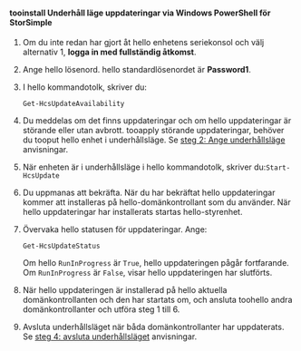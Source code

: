 <!--author=SharS last changed: 9/17/15-->

#### <a name="tooinstall-maintenance-mode-updates-via-windows-powershell-for-storsimple"></a>tooinstall Underhåll läge uppdateringar via Windows PowerShell för StorSimple
1. Om du inte redan har gjort åt hello enhetens seriekonsol och välj alternativ 1, **logga in med fullständig åtkomst**. 
2. Ange hello lösenord. hello standardlösenordet är **Password1**.
3. I hello kommandotolk, skriver du:
   
     `Get-HcsUpdateAvailability` 
4. Du meddelas om det finns uppdateringar och om hello uppdateringar är störande eller utan avbrott. tooapply störande uppdateringar, behöver du tooput hello enhet i underhållsläge. Se [steg 2: Ange underhållsläge](../articles/storsimple/storsimple-update-device.md#step2) anvisningar.
5. När enheten är i underhållsläge i hello kommandotolk, skriver du:`Start-HcsUpdate`
6. Du uppmanas att bekräfta. När du har bekräftat hello uppdateringar kommer att installeras på hello-domänkontrollant som du använder. När hello uppdateringar har installerats startas hello-styrenhet. 
7. Övervaka hello statusen för uppdateringar. Ange:
   
    `Get-HcsUpdateStatus`
   
    Om hello `RunInProgress` är `True`, hello uppdateringen pågår fortfarande. Om `RunInProgress` är `False`, visar hello uppdateringen har slutförts.  
8. När hello uppdateringen är installerad på hello aktuella domänkontrollanten och den har startats om, och ansluta toohello andra domänkontrollanter och utföra steg 1 till 6.
9. Avsluta underhållsläget när båda domänkontrollanter har uppdaterats. Se [steg 4: avsluta underhållsläget](../articles/storsimple/storsimple-update-device.md#step4) anvisningar.

